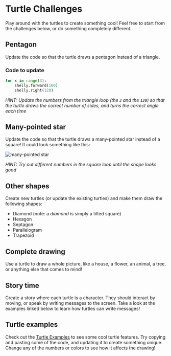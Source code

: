 # Turtle Challenges
Play around with the turtles to create something cool! Feel free to start from the challenges below, or do something completely different.

## Pentagon
Update the code so that the turtle draws a pentagon instead of a triangle.

### Code to update
```python
for x in range(3):
    shelly.forward(100)
    shelly.right(120)
```

_HINT: Update the numbers from the triangle loop (the `3` and the `120`) so that the turtle draws the correct number of sides, and turns the correct angle each time_

## Many-pointed star
Update the code so that the turtle draws a many-pointed star instead of a square! It could look something like this:

![many-pointed star](https://i.imgur.com/uJR2FZO.png)

_HINT: Try out different numbers in the square loop until the shape looks good_

## Other shapes
Create new turtles (or update the existing turtles) and make them draw the following shapes:
- Diamond (note: a _diamond_ is simply a tilted square)
- Hexagon
- Septagon
- Parallelogram
- Trapezoid

## Complete drawing
Use a turtle to draw a whole picture, like a house, a flower, an animal, a tree, or anything else that comes to mind!

## Story time
Create a story where each turtle is a character. They should interact by moving, or speak by writing messages to the screen. Take a look at the examples linked below to learn how turtles can write messages!

## Turtle examples
Check out the [Turtle Examples](TurtleExamples.md) to see some cool turtle features. Try copying and pasting some of the code, and updating it to create something unique. Change any of the numbers or colors to see how it affects the drawing!